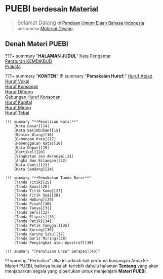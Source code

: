 

# PUEBI <small>berdesain Material</small>

><big>Selamat Datang</big> di [Panduan Umum Ejaan Bahasa Indonesia][1] bernuansa [_Material Design_][2].

## Denah Materi PUEBI

???+ summary "**HALAMAN JUDUL**"
    [Kata Pengantar][3]  
    [Peraturan KEMDIKBUD][4]  
    [Prakata][5]

???+ summary "**KONTEN**"
    !!! summary "**Pemakaian Huruf:**"
        [Huruf Abjad][6]  
        [Huruf Vokal][7]  
        [Huruf Konsonan][8]  
        [Huruf Diftong][9]  
        [Gabungan Huruf Konsonan][10]  
        [Huruf Kapital][11]  
        [Huruf Miring][12]  
        [Huruf Tebal][13]

    !!! summary "**Penulisan Kata:**"
        [Kata Dasar][14]  
        [Kata Berimbuhan][15]  
        [Bentuk Ulang][16]  
        [Gabungan Kata][17]  
        [Pemenggalan Kata][18]  
        [Kata Depan][19]  
        [Partikel][20]  
        [Singkatan dan Akronim][21]  
        [Angka dan Bilangan][22]  
        [Kata Ganti][23]  
        [Kata Sandang][24]

    !!! summary "**Pemakaian Tanda Baca:**"
        [Tanda Titik][25]  
        [Tanda Koma][26]  
        [Tanda Titik Koma][27]  
        [Tanda Titik Dua][28]  
        [Tanda Hubung][29]  
        [Tanda Pisah][30]  
        [Tanda Tanya][31]  
        [Tanda Seru][32]  
        [Tanda Elipsis][33]  
        [Tanda Petik][34]  
        [Tanda Petik Tunggal][35]  
        [Tanda Kurung][36]  
        [Tanda Kurung Siku][37]  
        [Tanda Garis Miring][38]  
        [Tanda Penyingkat atau Apostrof][39]

    !!! summary "[Penulisan Unsur Serapan][40]"

!!! warning "Perhatian"
    Jika ini adalah kali pertama kunjungan Anda ke Materi PUEBI, baiknya bukalah terlebih dahulu halaman [**Tentang**][41] yang akan menjabarkan segala yang diperlukan untuk menjelajahi **Materi PUEBI**.

[41]: Tentang/index.md

<!--- ~~~~~~~~~ --->
<!--- Bagian tautan --->
<!--- ~~~~~~~~~ --->

  [1]: https://id.m.wikipedia.org/wiki/Ejaan_Bahasa_Indonesia
  [2]: https://material.io

<!--- **HALAMAN JUDUL** --->
  [3]: Halaman_Judul/Kata_Pengantar/index.md
  [4]: Halaman_Judul/Peraturan_KEMDIKBUD/index.md
  [5]: Halaman_Judul/Prakata/index.md

<!--- **KONTEN** --->
<!------ **Pemakaian Huruf:** --->
  [6]: Konten/Pemakaian_Huruf/Huruf_Abjad/index.md
  [7]: Konten/Pemakaian_Huruf/Huruf_Vokal/index.md
  [8]: Konten/Pemakaian_Huruf/Huruf_Konsonan/index.md
  [9]: Konten/Pemakaian_Huruf/Huruf_Diftong/index.md
  [10]: Konten/Pemakaian_Huruf/Gabungan_Huruf_Konsonan/index.md
  [11]: Konten/Pemakaian_Huruf/Huruf_Kapital/index.md
  [12]: Konten/Pemakaian_Huruf/Huruf_Miring/index.md
  [13]: Konten/Pemakaian_Huruf/Huruf_Tebal/index.md

<!------ *Penulisan Kata:** --->
  [14]: Konten/Penulisan_Kata/Kata_Dasar/index.md
  [15]: Konten/Penulisan_Kata/Kata_Berimbuhan/index.md
  [16]: Konten/Penulisan_Kata/Bentuk_Ulang/index.md
  [17]: Konten/Penulisan_Kata/Gabungan_Kata/index.md
  [18]: Konten/Penulisan_Kata/Pemenggalan_Kata/index.md
  [19]: Konten/Penulisan_Kata/Kata_Depan/index.md
  [20]: Konten/Penulisan_Kata/Partikel/index.md
  [21]: Konten/Penulisan_Kata/Singkatan_dan_Akronim/index.md
  [22]: Konten/Penulisan_Kata/Angka_dan_Bilangan/index.md
  [23]: Konten/Penulisan_Kata/Kata_Ganti/index.md
  [24]: Konten/Penulisan_Kata/Kata_Sandang/index.md

<!------ **Pemakaian Tanda Baca:** --->
  [25]: Konten/Pemakaian_Tanda_Baca/Tanda_Titik/index.md
  [26]: Konten/Pemakaian_Tanda_Baca/Tanda_Koma/index.md
  [27]: Konten/Pemakaian_Tanda_Baca/Tanda_Titik_Koma/index.md
  [28]: Konten/Pemakaian_Tanda_Baca/Tanda_Titik_Dua/index.md
  [29]: Konten/Pemakaian_Tanda_Baca/Tanda_Hubung/index.md
  [30]: Konten/Pemakaian_Tanda_Baca/Tanda_Pisah/index.md
  [31]: Konten/Pemakaian_Tanda_Baca/Tanda_Tanya/index.md
  [32]: Konten/Pemakaian_Tanda_Baca/Tanda_Seru/index.md
  [33]: Konten/Pemakaian_Tanda_Baca/Tanda_Elipsis/index.md
  [34]: Konten/Pemakaian_Tanda_Baca/Tanda_Petik/index.md
  [35]: Konten/Pemakaian_Tanda_Baca/Tanda_Petik_Tunggal/index.md
  [36]: Konten/Pemakaian_Tanda_Baca/Tanda_Kurung/index.md
  [37]: Konten/Pemakaian_Tanda_Baca/Tanda_Kurung_Siku/index.md
  [38]: Konten/Pemakaian_Tanda_Baca/Tanda_Garis_Miring/index.md
  [39]: Konten/Pemakaian_Tanda_Baca/Tanda_Penyingkat_atau_Apostrof/index.md


<!--- Penulisan Unsur Serapan --->
  [40]: Konten/Penulisan_Unsur_Serapan/index.md

  [41]: Tentang/index.md
